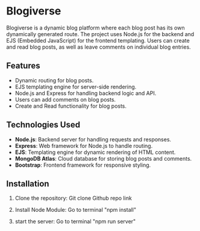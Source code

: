# Blogiverse

Blogiverse is a dynamic blog platform where each blog post has its own dynamically generated route. The project uses Node.js for the backend and EJS (Embedded JavaScript) for the frontend templating. Users can create and read blog posts, as well as leave comments on individual blog entries.

## Features

- Dynamic routing for blog posts.
- EJS templating engine for server-side rendering.
- Node.js and Express for handling backend logic and API.
- Users can add comments on blog posts.
- Create and Read functionality for blog posts.

## Technologies Used

- **Node.js**: Backend server for handling requests and responses.
- **Express**: Web framework for Node.js to handle routing.
- **EJS**: Templating engine for dynamic rendering of HTML content.
- **MongoDB Atlas**: Cloud database for storing blog posts and comments.
- **Bootstrap**: Frontend framework for responsive styling.

## Installation

1. Clone the repository:
   Git clone Github repo link

2. Install Node Module:
    Go to terminal "npm install"

3. start the server: 
    Go to terminal "npm run server"